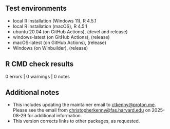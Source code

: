 ## Test environments

* local R installation (Windows 11), R 4.5.1
* local R installation (macOS), R 4.5.1
* ubuntu 20.04 (on GitHub Actions), (devel and release)
* windows-latest (on GitHub Actions), (release)
* macOS-latest (on GitHub Actions), (release)
* Windows (on Winbuilder), (release)

## R CMD check results

0 errors | 0 warnings | 0 notes

## Additional notes

* This includes updating the maintainer email to ctkenny@proton.me. Please see the email from christopherkenny@fas.harvard.edu on 2025-08-29 for additional information.
* This version corrects links to other packages, as requested.
